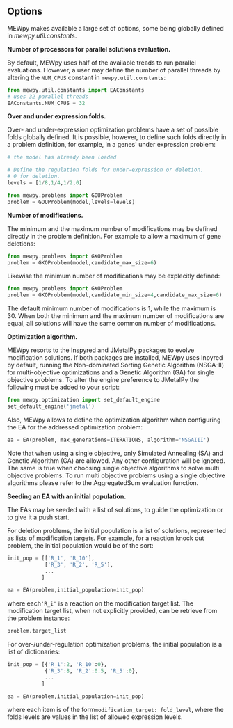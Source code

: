 ## Options

MEWpy makes available a large set of options, some being globally defined in _mewpy.util.constants_.

**Number of processors for parallel solutions evaluation.**

By default, MEWpy uses half of the available treads to run parallel evaluations. However, a user may define the number of parallel threads by altering the `NUM_CPUS` constant in `mewpy.util.constants`:

```python
from mewpy.util.constants import EAConstants
# uses 32 parallel threads
EAConstants.NUM_CPUS = 32
```



**Over and under expression folds.**

Over- and under-expression optimization problems have a set of possible folds globally defined. It is possible, however, to define such folds directly in a problem definition, for example, in a genes' under expression problem:

```python
# the model has already been loaded

# Define the regulation folds for under-expression or deletion.
# 0 for deletion.
levels = [1/8,1/4,1/2,0]

from mewpy.problems import GOUProblem
problem = GOUProblem(model,levels=levels)
```



**Number of modifications.**

The minimum and the maximum number of modifications may be defined directly in the problem definition. For example to allow a maximum of gene deletions:

```python
from mewpy.problems import GKOProblem
problem = GKOProblem(model,candidate_max_size=6)
```

Likewise the minimum number of modifications may be explecitly defined:

```python
from mewpy.problems import GKOProblem
problem = GKOProblem(model,candidate_min_size=4,candidate_max_size=6)
```

The default minimum number of modifications is 1, while the maximum is 30. When both the minimum and the maximum number of modifications are equal, all solutions will have the same common number of modifications.



**Optimization algorithm.**

MEWpy resorts to the Inspyred and JMetalPy packages to evolve modification solutions. If both packages are installed, MEWpy uses Inpyred by default, running the Non-dominated Sorting Genetic Algorithm (NSGA-II) for multi-objective optimizations and a Genetic Algorithm (GA) for single objective problems. To alter the engine preference to JMetalPy the following must be added to your script:

```python
from mewpy.optimization import set_default_engine
set_default_engine('jmetal')
```

Also, MEWpy allows to define the optimization algorithm when configuring the EA for the addressed optimization problem:

```python
ea = EA(problem, max_generations=ITERATIONS, algorithm='NSGAIII')
```

Note that when using a single objective, only Simulated Annealing (SA) and Genetic Algorithm (GA) are allowed. Any other configuration will be ignored. The same is true when choosing single objective algorithms to solve multi objective problems. To run multi objective problems using a single objective algorithms please refer to the AggregatedSum evaluation function.



**Seeding an EA with an initial population.**

The EAs may be seeded with a list of solutions, to guide the optimization or to give it a push start.

For deletion problems, the initial population is a list of solutions, represented as lists of modification targets. For example, for a reaction knock out problem, the initial population would be of the sort:

```python
init_pop = [['R_1', 'R_10'],
            ['R_3', 'R_2', 'R_5'],
            ...
           ]

ea = EA(problem,initial_population=init_pop)
```

where each`'R_i'` is a reaction on the modification target list. The modification target list, when not explicitly provided, can be retrieve from the problem instance:

```python
problem.target_list
```



For over-/under-regulation optimization problems, the initial population is a list of dictionaries:

```python
init_pop = [{'R_1':2, 'R_10':0},
            {'R_3':8, 'R_2':0.5, 'R_5':0},
            ...
           ]

ea = EA(problem,initial_population=init_pop)
```

where each item is of the form`modification_target: fold_level`, where the folds levels are values in the list of allowed expression levels.